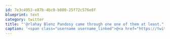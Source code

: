 ```yaml
---
id: 7e3c4953-e87b-4bc0-b800-25f72c576e8f
blueprint: text
category: twitter
title: "'@rlahay Blenz Pandosy came through one one of them at least."
caption: '<span class="username username_linked">@<a href="https://twitter.com/rlahay" title="Ryan Lahay">rlahay</a></span> Blenz Pandosy came through one one of them at least.'
---
```

